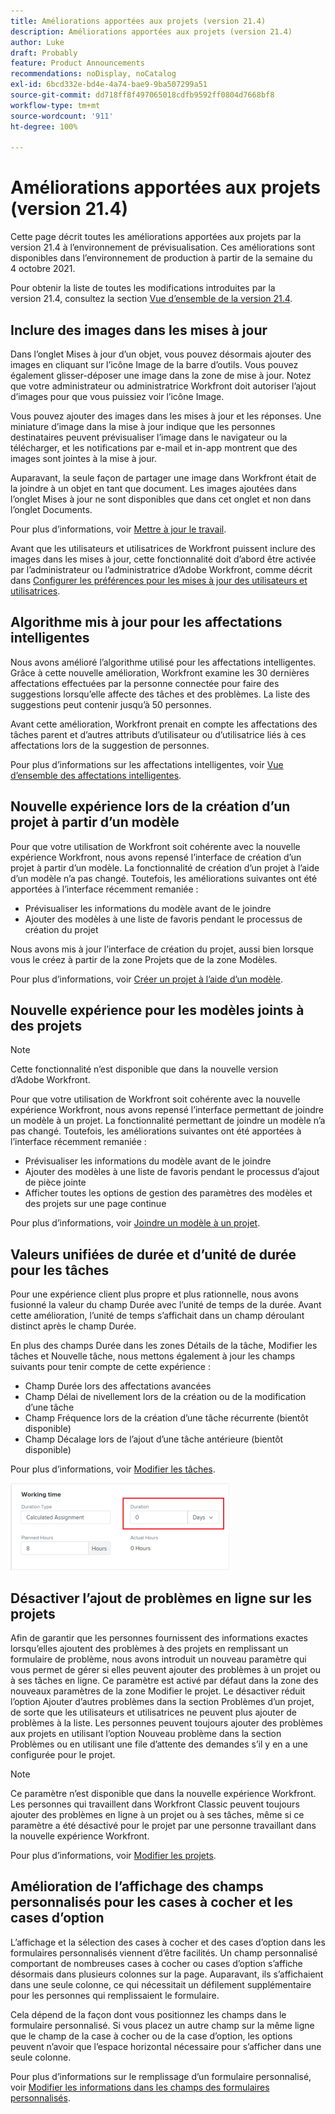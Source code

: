```yaml
---
title: Améliorations apportées aux projets (version 21.4)
description: Améliorations apportées aux projets (version 21.4)
author: Luke
draft: Probably
feature: Product Announcements
recommendations: noDisplay, noCatalog
exl-id: 6bcd332e-bd4e-4a74-bae9-9ba507299a51
source-git-commit: dd718ff8f497065018cdfb9592ff0804d7668bf8
workflow-type: tm+mt
source-wordcount: '911'
ht-degree: 100%

---
```


# Améliorations apportées aux projets (version 21.4)

Cette page décrit toutes les améliorations apportées aux projets par la version 21.4 à l’environnement de prévisualisation. Ces améliorations sont disponibles dans l’environnement de production à partir de la semaine du 4 octobre 2021.

Pour obtenir la liste de toutes les modifications introduites par la version 21.4, consultez la section [Vue d’ensemble de la version 21.4](../../../product-announcements/product-releases/21.4-release-activity/21-4-release-overview.md).

## Inclure des images dans les mises à jour

Dans l’onglet Mises à jour d’un objet, vous pouvez désormais ajouter des images en cliquant sur l’icône Image de la barre d’outils. Vous pouvez également glisser-déposer une image dans la zone de mise à jour. Notez que votre administrateur ou administratrice Workfront doit autoriser l’ajout d’images pour que vous puissiez voir l’icône Image.

Vous pouvez ajouter des images dans les mises à jour et les réponses. Une miniature d’image dans la mise à jour indique que les personnes destinataires peuvent prévisualiser l’image dans le navigateur ou la télécharger, et les notifications par e-mail et in-app montrent que des images sont jointes à la mise à jour.

Auparavant, la seule façon de partager une image dans Workfront était de la joindre à un objet en tant que document. Les images ajoutées dans l’onglet Mises à jour ne sont disponibles que dans cet onglet et non dans l’onglet Documents.

Pour plus d’informations, voir [Mettre à jour le travail](../../../workfront-basics/updating-work-items-and-viewing-updates/update-work.md).

Avant que les utilisateurs et utilisatrices de Workfront puissent inclure des images dans les mises à jour, cette fonctionnalité doit d’abord être activée par l’administrateur ou l’administratrice d’Adobe Workfront, comme décrit dans [Configurer les préférences pour les mises à jour des utilisateurs et utilisatrices](../../../administration-and-setup/set-up-workfront/system-tracked-update-feeds/configure-preferences-user-updates.md).

## Algorithme mis à jour pour les affectations intelligentes

Nous avons amélioré l’algorithme utilisé pour les affectations intelligentes. Grâce à cette nouvelle amélioration, Workfront examine les 30 dernières affectations effectuées par la personne connectée pour faire des suggestions lorsqu’elle affecte des tâches et des problèmes. La liste des suggestions peut contenir jusqu’à 50 personnes.

Avant cette amélioration, Workfront prenait en compte les affectations des tâches parent et d’autres attributs d’utilisateur ou d’utilisatrice liés à ces affectations lors de la suggestion de personnes.

Pour plus d’informations sur les affectations intelligentes, voir [Vue d’ensemble des affectations intelligentes](../../../manage-work/tasks/assign-tasks/smart-assignments.md).

## Nouvelle expérience lors de la création d’un projet à partir d’un modèle

Pour que votre utilisation de Workfront soit cohérente avec la nouvelle expérience Workfront, nous avons repensé l’interface de création d’un projet à partir d’un modèle. La fonctionnalité de création d’un projet à l’aide d’un modèle n’a pas changé. Toutefois, les améliorations suivantes ont été apportées à l’interface récemment remaniée :

* Prévisualiser les informations du modèle avant de le joindre
* Ajouter des modèles à une liste de favoris pendant le processus de création du projet

Nous avons mis à jour l’interface de création du projet, aussi bien lorsque vous le créez à partir de la zone Projets que de la zone Modèles.

Pour plus d’informations, voir [Créer un projet à l’aide d’un modèle](../../../manage-work/projects/create-projects/create-project-from-template.md).

## Nouvelle expérience pour les modèles joints à des projets

>[!NOTE]
>
>Cette fonctionnalité n’est disponible que dans la nouvelle version d’Adobe Workfront.

Pour que votre utilisation de Workfront soit cohérente avec la nouvelle expérience Workfront, nous avons repensé l’interface permettant de joindre un modèle à un projet. La fonctionnalité permettant de joindre un modèle n’a pas changé. Toutefois, les améliorations suivantes ont été apportées à l’interface récemment remaniée :

* Prévisualiser les informations du modèle avant de le joindre
* Ajouter des modèles à une liste de favoris pendant le processus d’ajout de pièce jointe
* Afficher toutes les options de gestion des paramètres des modèles et des projets sur une page continue

Pour plus d’informations, voir [Joindre un modèle à un projet](../../../manage-work/projects/create-and-manage-templates/attach-template-to-project.md).

## Valeurs unifiées de durée et d’unité de durée pour les tâches

Pour une expérience client plus propre et plus rationnelle, nous avons fusionné la valeur du champ Durée avec l’unité de temps de la durée. Avant cette amélioration, l’unité de temps s’affichait dans un champ déroulant distinct après le champ Durée.

En plus des champs Durée dans les zones Détails de la tâche, Modifier les tâches et Nouvelle tâche, nous mettons également à jour les champs suivants pour tenir compte de cette expérience :

* Champ Durée lors des affectations avancées
* Champ Délai de nivellement lors de la création ou de la modification d’une tâche
* Champ Fréquence lors de la création d’une tâche récurrente (bientôt disponible)
* Champ Décalage lors de l’ajout d’une tâche antérieure (bientôt disponible)

Pour plus d’informations, voir [Modifier les tâches](../../../manage-work/tasks/manage-tasks/edit-tasks.md).

![](assets/duration-combined-field-350x139.png)

## Désactiver l’ajout de problèmes en ligne sur les projets

Afin de garantir que les personnes fournissent des informations exactes lorsqu’elles ajoutent des problèmes à des projets en remplissant un formulaire de problème, nous avons introduit un nouveau paramètre qui vous permet de gérer si elles peuvent ajouter des problèmes à un projet ou à ses tâches en ligne. Ce paramètre est activé par défaut dans la zone des nouveaux paramètres de la zone Modifier le projet. Le désactiver réduit l’option Ajouter d’autres problèmes dans la section Problèmes d’un projet, de sorte que les utilisateurs et utilisatrices ne peuvent plus ajouter de problèmes à la liste. Les personnes peuvent toujours ajouter des problèmes aux projets en utilisant l’option Nouveau problème dans la section Problèmes ou en utilisant une file d’attente des demandes s’il y en a une configurée pour le projet.

>[!NOTE]
>
>Ce paramètre n’est disponible que dans la nouvelle expérience Workfront. Les personnes qui travaillent dans Workfront Classic peuvent toujours ajouter des problèmes en ligne à un projet ou à ses tâches, même si ce paramètre a été désactivé pour le projet par une personne travaillant dans la nouvelle expérience Workfront.

Pour plus d’informations, voir [Modifier les projets](../../../manage-work/projects/manage-projects/edit-projects.md).

## Amélioration de l’affichage des champs personnalisés pour les cases à cocher et les cases d’option

L’affichage et la sélection des cases à cocher et des cases d’option dans les formulaires personnalisés viennent d’être facilités. Un champ personnalisé comportant de nombreuses cases à cocher ou cases d’option s’affiche désormais dans plusieurs colonnes sur la page. Auparavant, ils s’affichaient dans une seule colonne, ce qui nécessitait un défilement supplémentaire pour les personnes qui remplissaient le formulaire.

Cela dépend de la façon dont vous positionnez les champs dans le formulaire personnalisé. Si vous placez un autre champ sur la même ligne que le champ de la case à cocher ou de la case d’option, les options peuvent n’avoir que l’espace horizontal nécessaire pour s’afficher dans une seule colonne.

Pour plus d’informations sur le remplissage d’un formulaire personnalisé, voir [Modifier les informations dans les champs des formulaires personnalisés](../../../workfront-basics/work-with-custom-forms/edit-custom-forms.md).

